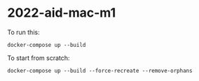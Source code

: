 # 2022-aid-mac-m1

To run this:

`docker-compose up --build`


To start from scratch:

`docker-compose up --build --force-recreate --remove-orphans`

